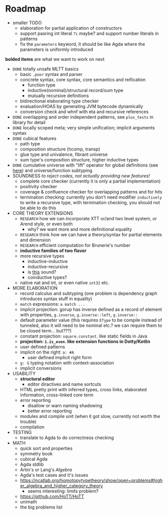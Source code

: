 # Roadmap

* smaller TODO
    * elaboration for partial application of constructors
    * support pasring int literal `7i` maybe? and support number literals in patterns
    * fix the `parameters` keyword, it should be like Agda where the parameters is uniformly introduced

**bolded items** are what we want to work on next

* `DONE` totally unsafe MLTT basics
    * basic `.poor` syntax and parser
    * concrete syntax, core syntax, core semantics and reification
        * function type
        * inductive(nominal)/structural record/sum type
        * mutually recursive definitions
    * bidirectional elaborating type checker
    * evaluation/HOAS by generating JVM bytecode dynamically
    * conversion check and whnf with eta and recursive references
* `DONE` overlapping and order independent patterns, see `plus_tests` in library for detail
* `DONE` locally scoped meta; very simple unification; implicit arguments syntax
* `DONE` cubical features
    * path type
    * composition structure (hcomp, transp)
    * glue type and univalence, fibrant universe
    * sum type's composition structure, higher inductive types
* `DONE` cumulative universe with "lift" operator for global definitions (see [here](https://mazzo.li/epilogue/index.html%3Fp=857&cpage=1.html)) and universe/function subtyping
* SOUNDNESS *to reject codes, not actually providing new features!*
    * complete core checker (currently it is only a partial implementation)
    * positivity checker
    * coverage & confluence checker for overlapping patterns and for hits
    * termination checking: currently you don't need modifier `inductively` to write a recursive type, with termination checking, you should not be able to do this
* CORE THEORY EXTENSIONS
    * `RESEARCH` how we can incorporate XTT or/and two level system, or Arend style, or even both
        * why? we want more and more definitional equality
    * `RESEARCH` think how we can have a theory/syntax for partial elements and dimension
    * `RESEARCH` efficient computation for Brunerie's number
    * **inductive families of two flavor**
    * more recursive types
        * inductive-inductive
        * inductive-recursive
        * is [this](https://arend.readthedocs.io/en/latest/language-reference/definitions/hits/#conditions) sound?
        * coinductive types?
    * native nat and int, or even native `int32` etc.
* MORE ELABORATION
    * record calculus and subtyping (one problem is dependency graph introduces syntax stuff in equality)
    * `match` expressions: `a match ...`
    * implicit projection: gorup has inverse defined as a record of element with properties, `g.inverse`, `g.inverse::left`, `g.inverse::`
    * default parameter value (this requires `EType` to be compile instead of tunneled, also it will need to be nominal etc.? we can require them to be closed term... but???)
    * constant projection: `square.constant`. like static fields in Java
    * **projection: `1.is_even`. like extension functions in Dotty/Kotlin**
    * user defined patterns
    * implicit on the right: `a: #A`
        * user defined implicit right form
    * `g: G` typing notation with context-association
    * implicit conversions
* USABILITY
    * **structural editor**
        * editor diractives and name sortcuts
    * HTML pretty print with inferred types, cross links, elaborated information, cross-linked core term
    * error reporting
        * disallow or warn naming shadowing
        * better error reporting
    * modules and compile unit (when it got slow, currently not worth the trouble)
    * compilation
* TESTING
    * translate to Agda to do correctness checking
* MATH
    * quick sort and properties
    * symmetry book
    * cubical Agda
    * Agda stdlib
    * Artin's or Lang's *Algebra*
    * Agda's test cases and it's issues
    * https://ncatlab.org/homotopytypetheory/show/open+problems#higher_algebra_and_higher_category_theory
        * seems interesting: limits problem?
    * https://github.com/HoTT/HoTT
    * unimath
    * the big problems list
